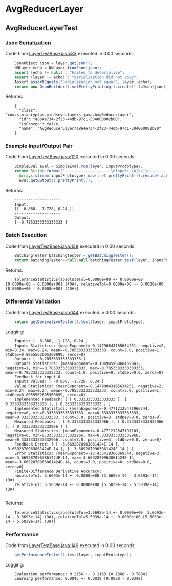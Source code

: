 # AvgReducerLayer
## AvgReducerLayerTest
### Json Serialization
Code from [LayerTestBase.java:83](../../../../../../../src/test/java/com/simiacryptus/mindseye/layers/LayerTestBase.java#L83) executed in 0.00 seconds: 
```java
    JsonObject json = layer.getJson();
    NNLayer echo = NNLayer.fromJson(json);
    assert (echo != null) : "Failed to deserialize";
    assert (layer != echo) : "Serialization did not copy";
    Assert.assertEquals("Serialization not equal", layer, echo);
    return new GsonBuilder().setPrettyPrinting().create().toJson(json);
```

Returns: 

```
    {
      "class": "com.simiacryptus.mindseye.layers.java.AvgReducerLayer",
      "id": "a864e734-2f23-44db-97c1-504000002b80",
      "isFrozen": false,
      "name": "AvgReducerLayer/a864e734-2f23-44db-97c1-504000002b80"
    }
```



### Example Input/Output Pair
Code from [LayerTestBase.java:120](../../../../../../../src/test/java/com/simiacryptus/mindseye/layers/LayerTestBase.java#L120) executed in 0.00 seconds: 
```java
    SimpleEval eval = SimpleEval.run(layer, inputPrototype);
    return String.format("--------------------\nInput: \n[%s]\n--------------------\nOutput: \n%s",
      Arrays.stream(inputPrototype).map(t->t.prettyPrint()).reduce((a,b)->a+",\n"+b).get(),
      eval.getOutput().prettyPrint());
```

Returns: 

```
    --------------------
    Input: 
    [[ -0.868, -1.728, 0.24 ]]
    --------------------
    Output: 
    [ -0.7853333333333333 ]
```



### Batch Execution
Code from [LayerTestBase.java:138](../../../../../../../src/test/java/com/simiacryptus/mindseye/layers/LayerTestBase.java#L138) executed in 0.00 seconds: 
```java
    BatchingTester batchingTester = getBatchingTester();
    return batchingTester==null?null:batchingTester.test(layer, inputPrototype);
```

Returns: 

```
    ToleranceStatistics{absoluteTol=0.0000e+00 +- 0.0000e+00 [0.0000e+00 - 0.0000e+00] (40#), relativeTol=0.0000e+00 +- 0.0000e+00 [0.0000e+00 - 0.0000e+00] (40#)}
```



### Differential Validation
Code from [LayerTestBase.java:144](../../../../../../../src/test/java/com/simiacryptus/mindseye/layers/LayerTestBase.java#L144) executed in 0.00 seconds: 
```java
    return getDerivativeTester().test(layer, inputPrototype);
```
Logging: 
```
    Inputs: [ -0.868, -1.728, 0.24 ]
    Inputs Statistics: {meanExponent=-0.14790843165634251, negative=2, min=0.24, max=0.24, mean=-0.7853333333333333, count=3.0, positive=1, stdDev=0.8055562605360899, zeros=0}
    Output: [ -0.7853333333333333 ]
    Outputs Statistics: {meanExponent=-0.10494596860459841, negative=1, min=-0.7853333333333333, max=-0.7853333333333333, mean=-0.7853333333333333, count=1.0, positive=0, stdDev=0.0, zeros=0}
    Feedback for input 0
    Inputs Values: [ -0.868, -1.728, 0.24 ]
    Value Statistics: {meanExponent=-0.14790843165634251, negative=2, min=0.24, max=0.24, mean=-0.7853333333333333, count=3.0, positive=1, stdDev=0.8055562605360899, zeros=0}
    Implemented Feedback: [ [ 0.3333333333333333 ], [ 0.3333333333333333 ], [ 0.3333333333333333 ] ]
    Implemented Statistics: {meanExponent=-0.47712125471966244, negative=0, min=0.3333333333333333, max=0.3333333333333333, mean=0.3333333333333333, count=3.0, positive=3, stdDev=0.0, zeros=0}
    Measured Feedback: [ [ 0.3333333333332966 ], [ 0.3333333333332966 ], [ 0.3333333333332966 ] ]
    Measured Statistics: {meanExponent=-0.4771212547197103, negative=0, min=0.3333333333332966, max=0.3333333333332966, mean=0.3333333333332966, count=3.0, positive=3, stdDev=0.0, zeros=0}
    Feedback Error: [ [ -3.6692870963861424E-14 ], [ -3.6692870963861424E-14 ], [ -3.6692870963861424E-14 ] ]
    Error Statistics: {meanExponent=-13.435418306369344, negative=3, min=-3.6692870963861424E-14, max=-3.6692870963861424E-14, mean=-3.6692870963861424E-14, count=3.0, positive=0, stdDev=0.0, zeros=0}
    Finite-Difference Derivative Accuracy:
    absoluteTol: 3.6693e-14 +- 0.0000e+00 [3.6693e-14 - 3.6693e-14] (3#)
    relativeTol: 5.5039e-14 +- 0.0000e+00 [5.5039e-14 - 5.5039e-14] (3#)
    
```

Returns: 

```
    ToleranceStatistics{absoluteTol=3.6693e-14 +- 0.0000e+00 [3.6693e-14 - 3.6693e-14] (3#), relativeTol=5.5039e-14 +- 0.0000e+00 [5.5039e-14 - 5.5039e-14] (3#)}
```



### Performance
Code from [LayerTestBase.java:149](../../../../../../../src/test/java/com/simiacryptus/mindseye/layers/LayerTestBase.java#L149) executed in 0.00 seconds: 
```java
    getPerformanceTester().test(layer, inputPrototype);
```
Logging: 
```
    Evaluation performance: 0.2156 +- 0.1163 [0.1368 - 0.7894]
    Learning performance: 0.0045 +- 0.0039 [0.0028 - 0.0342]
    
```

